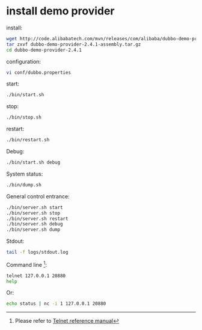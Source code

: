 # install demo provider

install:

```sh
wget http://code.alibabatech.com/mvn/releases/com/alibaba/dubbo-demo-provider/2.4.1/dubbo-demo-provider-2.4.1-assembly.tar.gz
tar zxvf dubbo-demo-provider-2.4.1-assembly.tar.gz
cd dubbo-demo-provider-2.4.1
```

configuration:

```sh
vi conf/dubbo.properties
```

start:

```sh
./bin/start.sh
```

stop:

```sh
./bin/stop.sh
```

restart:

```sh
./bin/restart.sh
```

Debug:

```sh
./bin/start.sh debug
```

System status:

```sh
./bin/dump.sh
```

General control entrance: 

```sh
./bin/server.sh start
./bin/server.sh stop
./bin/server.sh restart
./bin/server.sh debug
./bin/server.sh dump
```

Stdout:

```sh
tail -f logs/stdout.log
```

Command line [^1]:


```sh
telnet 127.0.0.1 20880
help
```

Or:

```sh
echo status | nc -i 1 127.0.0.1 20880
```

[^1]: Please refer to [Telnet reference manual](https://dubbo.gitbooks.io/dubbo-user-book/content/references/telnet.html)